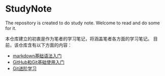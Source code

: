 # StudyNote
 The repository is created to do study note.
 Welcome to read and do some for it.

 本仓库建立的初衷是作为笔者的学习笔记，将涵盖笔者各方面的学习笔记。
 目前，该仓库含有以下方面的内容：
 * [markdown基础语法入门](https://github.com/liangcanxin/StudyNote/blob/master/markdown%E5%AD%A6%E4%B9%A0%E7%AC%94%E8%AE%B0.md)
 * [GitHub和Git基础使用入门](https://github.com/liangcanxin/StudyNote/blob/master/GitHub%E5%AD%A6%E4%B9%A0%E7%AC%94%E8%AE%B0.md)
 * [Git进阶学习](https://github.com/liangcanxin/StudyNote/blob/master/Git%E8%BF%9B%E9%98%B6%E5%AD%A6%E4%B9%A0.md)
